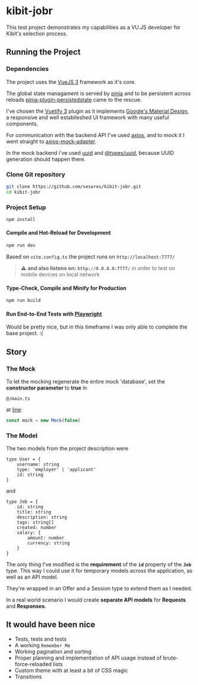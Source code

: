 # kibit-jobr

This test project demonstrates my capabilities as a VU.JS developer for Kibit's selection process.

## Running the Project

### Dependencies

The project uses the [VueJS 3](https://vuejs.org/guide/quick-start.html) framework as it's core.

The global state managament is served by [pinia](https://pinia.vuejs.org/introduction.html) and to be persistent across reloads [pinia-plugin-persistedstate](https://github.com/prazdevs/pinia-plugin-persistedstate) came to the rescue.

I've chosen the [Vuetify 3](https://vuetifyjs.com/en/getting-started/installation/#existing-projects) plugin as it implements [Google's Material Design](https://m3.material.io/), a responsive and well estabileshed UI framework with many useful components.

For communication with the backend API I've used [axios](https://www.npmjs.com/package/axios), and to mock it I went straight to [axios-mock-adapter](https://www.npmjs.com/package/axios-mock-adapter).

In the mock backend i've used [uuid](https://www.npmjs.com/package/uuid) and [@types/uuid](https://www.npmjs.com/package/@types/uuid), because UUID generation should happen there.

### Clone Git repository

```sh
git clone https://github.com/sesores/kibit-jobr.git
cd kibit-jobr
  ```

### Project Setup

```sh
npm install
```

#### Compile and Hot-Reload for Development

```sh
npm run dev
```
Based on `vite.config.ts` the project runs on `http://localhost:7777/`

> :warning: **and also listens on: `http://0.0.0.0:7777/`** in order to test on mobile devices on local network

#### Type-Check, Compile and Minify for Production

```sh
npm run build
```

#### Run End-to-End Tests with [Playwright](https://playwright.dev)

Would be pretty nice, but in this timeframe I was only able to complete the base project. :(

## Story

### The Mock

To let the mocking regenerate the entire mock 'database', set the **constructor parameter** to **true** in

``` 
@/main.ts
```
at [line](https://github.com/sesores/kibit-jobr/blob/958ea87c617971b319d716489c1a33b70743c7c4/src/main.ts#L20):
```ts
const mock = new Mock(false)
```

### The Model

The two models from the project description were

```
type User = {
    username: string
    type: 'employer' | 'applicant'
	id: string 
}
```
and
```
type Job = {
    id: string
    title: string
    description: string
    tags: string[]
    created: number
    salary: {
        amount: number
        currency: string
    }
}
```

The only thing I've modified is the **requirement** of the **`id`** property of the **`Job`** type. This way I could use it for temporary models across the application, as well as an API model.

They're wrapped in an Offer and a Session type to extend them as I needed.

In a real world scenario I would create **separate API models** for **Requests** and **Responses**.


## It would have been nice

 - Tests, tests and tests
 - A working `Remember Me`
 - Working pagination and sorting
 - Proper planning and implementation of API usage instead of brute-force-reloaded lists
 - Custom theme with at least a bit of CSS magic
 - Transitions
